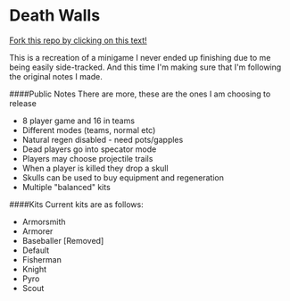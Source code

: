 # Death Walls
[Fork this repo by clicking on this text!](https://github.com/boomboompower/DeathWalls/fork)

This is a recreation of a minigame I never ended up finishing due to me being easily side-tracked. 
And this time I'm making sure that I'm following the original notes I made.

####Public Notes
There are more, these are the ones I am choosing to release
* 8 player game and 16 in teams
* Different modes (teams, normal etc)
* Natural regen disabled - need pots/gapples
* Dead players go into specator mode
* Players may choose projectile trails
* When a player is killed they drop a skull
* Skulls can be used to buy equipment and regeneration
* Multiple "balanced" kits

####Kits
Current kits are as follows:
* Armorsmith
* Armorer
* Baseballer [Removed]
* Default
* Fisherman
* Knight
* Pyro
* Scout